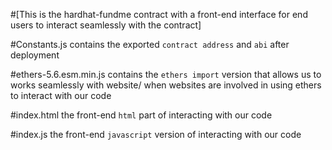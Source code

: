 #[This is the hardhat-fundme contract with a front-end interface for end users to interact seamlessly with the contract]

#Constants.js
contains the exported ```contract address``` and ```abi``` after deployment

#ethers-5.6.esm.min.js
contains the ```ethers import``` version that allows us to works seamlessly with website/ when websites are involved in using ethers to interact with our code

#index.html
the front-end ```html``` part of interacting with our code

#index.js
the front-end ```javascript``` version of interacting with our code
